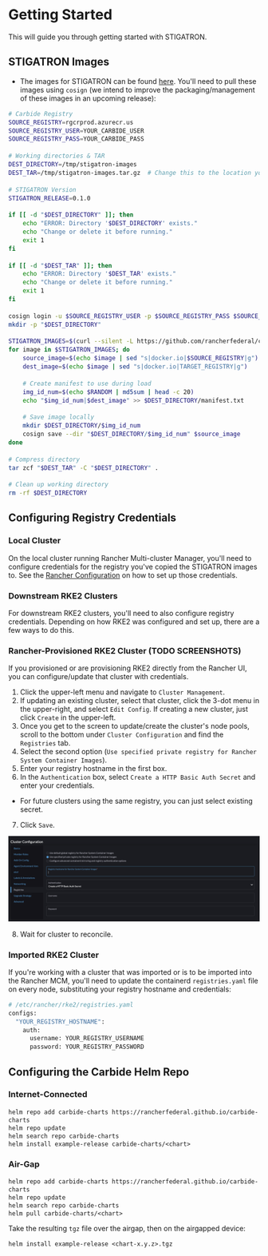 # Getting Started

This will guide you through getting started with STIGATRON.

## STIGATRON Images

* The images for STIGATRON can be found [here](https://github.com/rancherfederal/carbide-images/releases/). You'll need to pull these images using `cosign` (we intend to improve the packaging/management of these images in an upcoming release):

```bash
# Carbide Registry
SOURCE_REGISTRY=rgcrprod.azurecr.us
SOURCE_REGISTRY_USER=YOUR_CARBIDE_USER
SOURCE_REGISTRY_PASS=YOUR_CARBIDE_PASS

# Working directories & TAR
DEST_DIRECTORY=/tmp/stigatron-images
DEST_TAR=/tmp/stigatron-images.tar.gz  # Change this to the location you want for your resulting TAR 

# STIGATRON Version
STIGATRON_RELEASE=0.1.0

if [[ -d "$DEST_DIRECTORY" ]]; then
    echo "ERROR: Directory '$DEST_DIRECTORY' exists."
    echo "Change or delete it before running."
    exit 1
fi

if [[ -d "$DEST_TAR" ]]; then
    echo "ERROR: Directory '$DEST_TAR' exists."
    echo "Change or delete it before running."
    exit 1
fi

cosign login -u $SOURCE_REGISTRY_USER -p $SOURCE_REGISTRY_PASS $SOURCE_REGISTRY
mkdir -p "$DEST_DIRECTORY"

STIGATRON_IMAGES=$(curl --silent -L https://github.com/rancherfederal/carbide-images/releases/download/stigatron-$STIGATRON_RELEASE/stigatron-images.txt)
for image in $STIGATRON_IMAGES; do
    source_image=$(echo $image | sed "s|docker.io|$SOURCE_REGISTRY|g")
    dest_image=$(echo $image | sed "s|docker.io|TARGET_REGISTRY|g")
    
    # Create manifest to use during load
    img_id_num=$(echo $RANDOM | md5sum | head -c 20)
    echo "$img_id_num|$dest_image" >> $DEST_DIRECTORY/manifest.txt
    
    # Save image locally
    mkdir $DEST_DIRECTORY/$img_id_num
    cosign save --dir "$DEST_DIRECTORY/$img_id_num" $source_image
done

# Compress directory
tar zcf "$DEST_TAR" -C "$DEST_DIRECTORY" .

# Clean up working directory
rm -rf $DEST_DIRECTORY
```

## Configuring Registry Credentials

### Local Cluster

On the local cluster running Rancher Multi-cluster Manager, you'll need to configure credentials for the registry you've copied the STIGATRON images to. See the [Rancher Configuration](/rancher-config) on how to set up those credentials.

### Downstream RKE2 Clusters

For downstream RKE2 clusters, you'll need to also configure registry credentials. Depending on how RKE2 was configured and set up, there are a few ways to do this.

### Rancher-Provisioned RKE2 Cluster (TODO SCREENSHOTS)

If you provisioned or are provisioning RKE2 directly from the Rancher UI, you can configure/update that cluster with credentials.

1. Click the upper-left menu and navigate to `Cluster Management`.
2. If updating an existing cluster, select that cluster, click the 3-dot menu in the upper-right, and select `Edit Config`. If creating a new cluster, just click `Create` in the upper-left.
3. Once you get to the screen to update/create the cluster's node pools, scroll to the bottom under `Cluster Configuration` and find the `Registries` tab.
4. Select the second option (`Use specified private registry for Rancher System Container Images`).
5. Enter your registry hostname in the first box.
6. In the `Authentication` box, select `Create a HTTP Basic Auth Secret` and enter your credentials.
  * For future clusters using the same registry, you can just select existing secret.
7. Click `Save`.

  ![Rancher Registry Configuration](/static/img/stigatron/registry-configuration.png)

8. Wait for cluster to reconcile.

### Imported RKE2 Cluster

If you're working with a cluster that was imported or is to be imported into the Rancher MCM, you'll need to update the containerd `registries.yaml` file on every node, substituting your registry hostname and credentials:

```bash
# /etc/rancher/rke2/registries.yaml
configs:
  "YOUR_REGISTRY_HOSTNAME":
    auth:
      username: YOUR_REGISTRY_USERNAME
      password: YOUR_REGISTRY_PASSWORD
```

## Configuring the Carbide Helm Repo

### Internet-Connected
```
helm repo add carbide-charts https://rancherfederal.github.io/carbide-charts
helm repo update
helm search repo carbide-charts
helm install example-release carbide-charts/<chart>
```

### Air-Gap
```
helm repo add carbide-charts https://rancherfederal.github.io/carbide-charts
helm repo update
helm search repo carbide-charts
helm pull carbide-charts/<chart>
```

Take the resulting `tgz` file over the airgap, then on the airgapped device:
```
helm install example-release <chart-x.y.z>.tgz
```

